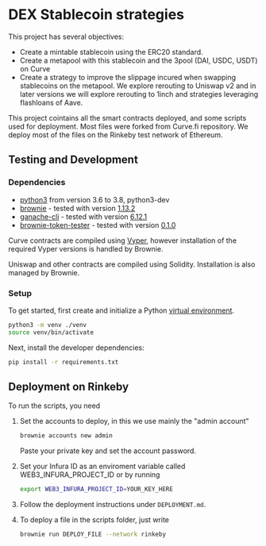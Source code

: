 # DEX Stablecoin strategies

This project has several objectives:

- Create a mintable stablecoin using the ERC20 standard.
- Create a metapool with this stablecoin and the 3pool (DAI, USDC, USDT) on Curve
- Create a strategy to improve the slippage incured when swapping stablecoins on the metapool. We explore rerouting to Uniswap v2 and in later versions we will explore rerouting to 1inch and strategies leveraging flashloans of Aave.

This project cointains all the smart contracts deployed, and some scripts used for deployment. Most files were forked from Curve.fi repository. We deploy most of the files on the Rinkeby test network of Ethereum.

## Testing and Development

### Dependencies

- [python3](https://www.python.org/downloads/release/python-368/) from version 3.6 to 3.8, python3-dev
- [brownie](https://github.com/iamdefinitelyahuman/brownie) - tested with version [1.13.2](https://github.com/eth-brownie/brownie/releases/tag/v1.13.2)
- [ganache-cli](https://github.com/trufflesuite/ganache-cli) - tested with version [6.12.1](https://github.com/trufflesuite/ganache-cli/releases/tag/v6.12.1)
- [brownie-token-tester](https://github.com/iamdefinitelyahuman/brownie-token-tester) - tested with version [0.1.0](https://github.com/iamdefinitelyahuman/brownie-token-tester/releases/tag/v0.1.0)

Curve contracts are compiled using [Vyper](https://github.com/vyperlang/vyper), however installation of the required Vyper versions is handled by Brownie.

Uniswap and other contracts are compiled using Solidity. Installation is also managed by Brownie.

### Setup

To get started, first create and initialize a Python [virtual environment](https://docs.python.org/3/library/venv.html).

```bash
python3 -m venv ./venv
source venv/bin/activate
```

Next, install the developer dependencies:

```bash
pip install -r requirements.txt
```

## Deployment on Rinkeby

To run the scripts, you need

1. Set the accounts to deploy, in this we use mainly the "admin account"
   ```bash
   brownie accounts new admin
   ```
   Paste your private key and set the account password.
2. Set your Infura ID as an enviroment variable called WEB3_INFURA_PROJECT_ID or by running
   ```bash
   export WEB3_INFURA_PROJECT_ID=YOUR_KEY_HERE
   ```
3. Follow the deployment instructions under `DEPLOYMENT.md`.
4. To deploy a file in the scripts folder, just write

   ```bash
   brownie run DEPLOY_FILE --network rinkeby
   ```
